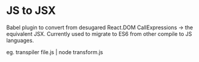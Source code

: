 JS to JSX
=========

Babel plugin to convert from desugared React.DOM CallExpressions -> the equivalent JSX. Currently used to migrate to ES6 from other compile to JS languages.

eg. transpiler file.js | node transform.js
